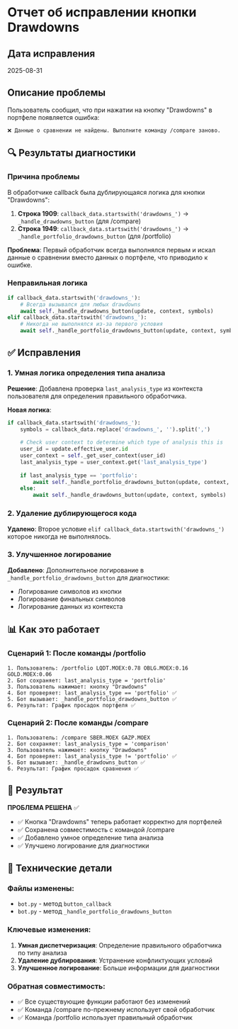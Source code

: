 # Отчет об исправлении кнопки Drawdowns

## Дата исправления
2025-08-31

## Описание проблемы

Пользователь сообщил, что при нажатии на кнопку "Drawdowns" в портфеле появляется ошибка:
```
❌ Данные о сравнении не найдены. Выполните команду /compare заново.
```

## 🔍 Результаты диагностики

### Причина проблемы

В обработчике callback была дублирующаяся логика для кнопки "Drawdowns":

1. **Строка 1909**: `callback_data.startswith('drawdowns_')` → `_handle_drawdowns_button` (для /compare)
2. **Строка 1949**: `callback_data.startswith('drawdowns_')` → `_handle_portfolio_drawdowns_button` (для /portfolio)

**Проблема**: Первый обработчик всегда выполнялся первым и искал данные о сравнении вместо данных о портфеле, что приводило к ошибке.

### Неправильная логика
```python
if callback_data.startswith('drawdowns_'):
    # Всегда вызывался для любых drawdowns
    await self._handle_drawdowns_button(update, context, symbols)
elif callback_data.startswith('drawdowns_'):
    # Никогда не выполнялся из-за первого условия
    await self._handle_portfolio_drawdowns_button(update, context, symbols)
```

## ✅ Исправления

### 1. Умная логика определения типа анализа

**Решение**: Добавлена проверка `last_analysis_type` из контекста пользователя для определения правильного обработчика.

**Новая логика**:
```python
if callback_data.startswith('drawdowns_'):
    symbols = callback_data.replace('drawdowns_', '').split(',')
    
    # Check user context to determine which type of analysis this is
    user_id = update.effective_user.id
    user_context = self._get_user_context(user_id)
    last_analysis_type = user_context.get('last_analysis_type')
    
    if last_analysis_type == 'portfolio':
        await self._handle_portfolio_drawdowns_button(update, context, symbols)
    else:
        await self._handle_drawdowns_button(update, context, symbols)
```

### 2. Удаление дублирующегося кода

**Удалено**: Второе условие `elif callback_data.startswith('drawdowns_')` которое никогда не выполнялось.

### 3. Улучшенное логирование

**Добавлено**: Дополнительное логирование в `_handle_portfolio_drawdowns_button` для диагностики:
- Логирование символов из кнопки
- Логирование финальных символов
- Логирование данных из контекста

## 📊 Как это работает

### Сценарий 1: После команды /portfolio
```
1. Пользователь: /portfolio LQDT.MOEX:0.78 OBLG.MOEX:0.16 GOLD.MOEX:0.06
2. Бот сохраняет: last_analysis_type = 'portfolio'
3. Пользователь нажимает: кнопку "Drawdowns"
4. Бот проверяет: last_analysis_type == 'portfolio' ✅
5. Бот вызывает: _handle_portfolio_drawdowns_button ✅
6. Результат: График просадок портфеля ✅
```

### Сценарий 2: После команды /compare
```
1. Пользователь: /compare SBER.MOEX GAZP.MOEX
2. Бот сохраняет: last_analysis_type = 'comparison'
3. Пользователь нажимает: кнопку "Drawdowns"
4. Бот проверяет: last_analysis_type != 'portfolio' ✅
5. Бот вызывает: _handle_drawdowns_button ✅
6. Результат: График просадок сравнения ✅
```

## 🎯 Результат

**ПРОБЛЕМА РЕШЕНА** ✅

- ✅ Кнопка "Drawdowns" теперь работает корректно для портфелей
- ✅ Сохранена совместимость с командой /compare
- ✅ Добавлено умное определение типа анализа
- ✅ Улучшено логирование для диагностики

## 📝 Технические детали

### Файлы изменены:
- `bot.py` - метод `button_callback`
- `bot.py` - метод `_handle_portfolio_drawdowns_button`

### Ключевые изменения:
1. **Умная диспетчеризация**: Определение правильного обработчика по типу анализа
2. **Удаление дублирования**: Устранение конфликтующих условий
3. **Улучшенное логирование**: Больше информации для диагностики

### Обратная совместимость:
- ✅ Все существующие функции работают без изменений
- ✅ Команда /compare по-прежнему использует свой обработчик
- ✅ Команда /portfolio использует правильный обработчик
